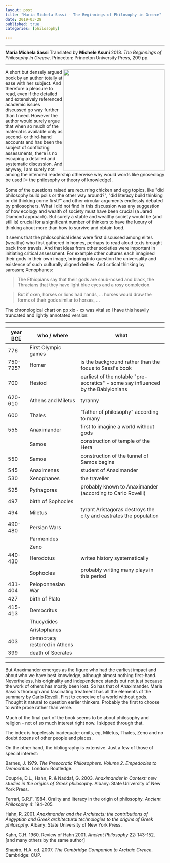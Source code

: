 ```yaml
---
layout: post
title: "Maria Michela Sassi - The Beginnings of Philosophy in Greece"
date: 2019-03-28
published: true
categories: [philosophy]

---
```



***
<b>Maria Michela Sassi</b> Translated by <b>Michele Asuni</b> 2018. _The Beginnings of Philosophy in Greece_. Princeton: Princeton University Press, 209  pp.

***
<img align="right" width="320" src="https://press.princeton.edu/sites/default/files/styles/large/public/covers/9780691180502_0.png?itok=WZ13AVlO7" alt="">   

A short but densely argued book by an author totally at ease with her subject.  And therefore a pleasure to read, even if the detailed and extensively referenced academic issues discussed go way further than I need.  However the author would surely argue that when so much of the material is available only as second- or third-hand accounts and has been the subject of conflicting assessments, there is no escaping a detailed and systematic discussion.  And anyway, I am surely not among the intended readership otherwise why would words like gnoseology be used [= the philosophy or theory of knowledge].

Some of the questions raised are recurring chicken and egg topics, like "did philosophy build polis or the other way around?", "did literacy build thinking or did thinking come first?" and other circular arguments endlessly debated by philosophers.  What I did not find in this discussion was any suggestion of how ecology and wealth of society must have been crucial (a Jared Diamond approach).  But surely a stable and wealthy society would be (and still is) crucial for a significant number of thinkers to have the luxury of thinking about more than how to survive and obtain food. 

It seems that the philosophical ideas were first discussed among elites (wealthy) who first gathered in homes, perhaps to read aloud texts brought back from travels.  And that ideas from other societies were important in initiating critical assessment.  For  example other cultures each imagined their gods in their own image, bringing into question the universality and existence of such culturally aligned deities.  And critical thinking by sarcasm; Xenophanes: 

  > The Ethiopians say that their gods are snub-nosed and black,
  > the Thracians that they have light blue eyes and a rosy complexion.
  
  > But if oxen, horses or lions had hands,
  ...
  > horses would draw the forms of their gods similar to horses,
  ...
  
The chronological chart on pp xix - xx was vital so I have this heavily truncated and lightly annotated  version:

---
| year BCE  | who / where      |     what                                              |
| ----------|---------------------|----------------------------------------------------|
| 776       | First Olympic games |  |
| 750-725?  | Homer               |   is the background rather than the focus to Sassi's book|
| 700       | Hesiod              |   earliest of the notable "pre-socratics" - some say influenced by the Bablylonians  |
| 620-610   | Athens and Miletus  |   tyranny |
| 600       | Thales              |    "father of philosophy" according to many|
| 555       | Anaximander         |   first to imagine a world without gods    |
|           | Samos     |    construction of temple of the Hera |
| 550       | Samos     |    construction of the tunnel of Samos begins |
| 545       | Anaximenes              |    student of Anaximander |
| 530       | Xenophanes              |    the traveller  |
| 525       | Pythagoras              |    probably known to Anaximander (according to Carlo Rovelli) |
| 497       | birth of Sophocles              |     |
| 494       | Miletus              |   tyrant Aristagoras destroys the city and castrates the population  |
| 490-480       | Persian Wars              |    |
|               | Parmenides              |     |
|               | Zeno              |    |
| 440-430       | Herodotus              |    writes history systematically |
|        | Sophocles              |   probably writing many plays in this period  |
| 431-404       | Peloponnesian War              |     |
| 427       | birth of Plato              |     |
| 415-413       | Democritus              |     |
|               | Thucydides              |     |
|               | Aristophanes              |     |
| 403       | democracy restored in Athens              |     |
| 399       | death of Socrates              |    |

---

But Anaximander emerges as the figure who had the earliest impact and about who we have best knowledge, although almost nothing first-hand. Nevertheless, his originality and independence stands out not just because the work of others has mostly been lost.  So has that of Anaximander. Maria Sassi's thorough and fascinating treatment has all the elements of the summary by [Carlo Rovelli](http://timeteam.github.io/mathematics%20and%20physics/history%20and%20pre-history/2017/08/26/anaximander.html).  First to conceive of a world without gods.  Thought it natural to question earlier thinkers.  Probably the first to choose to write prose rather than verse.

Much of the final part of the book seems to be about philosophy and religion - not of so much interest right now. I skipped through that.

The index is hopelessly inadequate: omits, eg, Miletus, Thales, Zeno and no doubt dozens of other people and places.

On the other hand, the bibliography is extensive.  Just a few of those of special interest:


Barnes, J. 1979. _The Presocratic Philosophers. Volume 2. Empedocles to Democritus_. London: Routledge.

Couprie, D.L., Hahn, R. & Naddaf, G. 2003. _Anaximander in Context: new studies in the origins of Greek philosophy._ Albany: State University of New York Press.

Ferrari, G.R.F. 1984. Orality and literacy in the origin of philosophy. _Ancient Philosophy_ 4: 194-205.

Hahn, R. 2001. _Anaximander and the Architects: the contributions of Aegyptian and Greek architectural technologies to the origins of Greek philosophy_. Albany: State University of New York Press.

Kahn, C.H. 1960. Review of Hahn 2001. _Ancient Philosophy_ 22: 143-152. [and many others by the same author]

Shapiro, H.A. ed. 2007. _The Cambridge Companion to Archaic Greece_. Cambridge: CUP.



